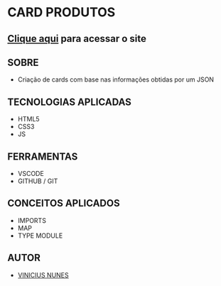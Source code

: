 # **CARD PRODUTOS**

## [Clique aqui](#) para acessar o site

## **SOBRE**

- Criação de cards com base nas informações obtidas por um JSON



## **TECNOLOGIAS APLICADAS**

- HTML5
- CSS3
- JS


## **FERRAMENTAS**

- VSCODE
- GITHUB / GIT


## **CONCEITOS APLICADOS**

- IMPORTS
- MAP
- TYPE MODULE

## **AUTOR**

- [VINICIUS NUNES](https://github.com/VINICIUSNUNES137)

